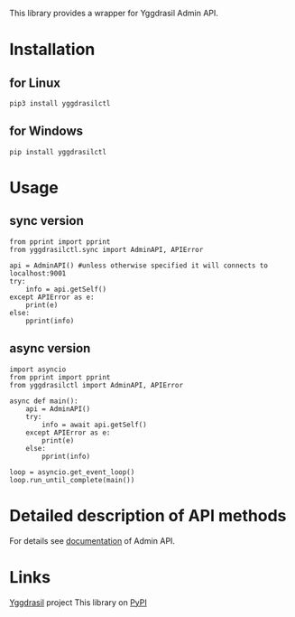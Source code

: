 This library provides a wrapper for Yggdrasil Admin API.

# Installation
## for Linux
```pip3 install yggdrasilctl```
## for Windows
```pip install yggdrasilctl```

# Usage
## sync version
```python3
from pprint import pprint
from yggdrasilctl.sync import AdminAPI, APIError

api = AdminAPI() #unless otherwise specified it will connects to localhost:9001
try:
    info = api.getSelf()
except APIError as e:
    print(e)
else:
    pprint(info)
```
## async version
```python3
import asyncio
from pprint import pprint
from yggdrasilctl import AdminAPI, APIError

async def main():
    api = AdminAPI()
    try:
        info = await api.getSelf()
    except APIError as e:
        print(e)
    else:
        pprint(info)

loop = asyncio.get_event_loop()
loop.run_until_complete(main())
```

# Detailed description of API methods
For details see [documentation](https://yggdrasil-network.github.io/admin.html) of Admin API.

# Links
[Yggdrasil](https://yggdrasil-network.github.io/) project
This library on [PyPI](https://pypi.org/project/yggdrasilctl/)